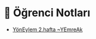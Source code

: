 # 📕 Öğrenci Notları

<!--Index-->

- [YönEylem 2.hafta ~YEmreAk](./Y%C3%B6nEylem%202.hafta%20~YEmreAk.pdf)

<!--Index-->
